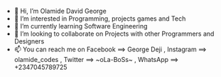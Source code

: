 - 👋 Hi, I’m Olamide David George
- 👀 I’m interested in Programming, projects games and Tech
- 🌱 I’m currently learning Software Engineering
- 💞️ I’m looking to collaborate on Projects with other Programmers and Designers 
- 📫 You can reach me on  Facebook ==> George Deji , Instagram ==> olamide_codes , Twitter ==> ~oLa-BoSs~ , WhatsApp ==> +2347045789725

<!---
OLABOSS123/OLABOSS123 is a ✨ special ✨ repository because its `README.md` (this file) appears on your GitHub profile.
You can click the Preview link to take a look at your changes.
--->
